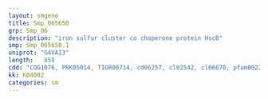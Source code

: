 ```yaml
---
layout: smgene
title: Smp_065650
grp: Smp_06
description: "iron sulfur cluster co chaperone protein HscB"
smp: Smp_065650.1
uniprot: "G4VAI3"
length:   858
cdd: "COG1076, PRK05014, TIGR00714, cd06257, cl02542, cl06670, pfam00226, pfam07743, smart00271"
kk: K04082
categories: sm
---
```


